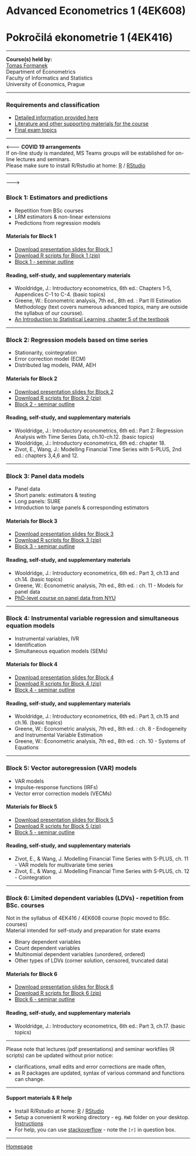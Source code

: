 # Advanced Econometrics 1 (4EK608) 
# Pokročilá ekonometrie 1 (4EK416)

--- 

**Course(s) held by:**  
[Tomas Formanek](https://insis.vse.cz/auth/lide/clovek.pl?id=46723)     
Department of Econometrics   
Faculty of Informatics and Statistics  
University of Economics, Prague  

--- 

### Requirements and classification

+ [Detailed information provided here](./CourseClassification.html)  
+ [Literature and other supporting materials for the course](./LiteratureSupport.html)  
+ [Final exam topics](./FinalExam.html)  

---

<---
**COVID 19 arrangements**  
If on-line study is mandated, MS Teams groups will be established for on-line lectures and seminars.  
Please make sure to install R/Rstudio at home: [R](https://www.r-project.org/) / [RStudio](https://www.rstudio.com/products/RStudio/) 

---
---> 

### Block 1: Estimators and predictions

+ Repetition from BSc courses  
+ LRM estimators & non-linear extensions  
+ Predictions from regression models  

#### Materials for Block 1  

+ [Download presentation slides for Block 1](https://github.com/formanektomas/4EK608_4EK416/raw/master/Block1/Block1.pdf)
+ [Download R scripts for Block 1 (zip)](https://github.com/formanektomas/4EK608_4EK416/raw/master/Block1/Block1.zip)  
+ [Block 1 - seminar outline ](./Block1.html)

#### Reading, self-study, and supplementary materials  
+ Wooldridge, J.: Introductory econometrics, 6th ed.: Chapters 1-5, Appendices C-1 to C-4. (basic topics)  
+ Greene, W.: Econometric analysis, 7th ed., 8th ed. : Part III Estimation Methodology (text covers numerous advanced topics, many are outside the syllabus of our coursse).  
+ [An Introduction to Statistical Learning, chapter 5 of the textbook](https://www.statlearning.com/)  


---

### Block 2: Regression models based on time series

+ Stationarity, cointegration  
+ Error correction model (ECM)  
+ Distributed lag models, PAM, AEH  

#### Materials for Block 2  

+ [Download presentation slides for Block 2](https://github.com/formanektomas/4EK608_4EK416/raw/master/Block2/Block2.pdf)
+ [Download R scripts for Block 2 (zip)](https://github.com/formanektomas/4EK608_4EK416/raw/master/Block2/Block2.zip)  
+ [Block 2 - seminar outline ](./Block2.html)  

#### Reading, self-study, and supplementary materials  
+ Wooldridge, J.: Introductory econometrics, 6th ed.: Part 2: Regression Analysis with Time Series Data, ch.10-ch.12. (basic topics) 
+ Wooldridge, J.: Introductory econometrics, 6th ed.: chapter 18.     
+ Zivot, E., Wang, J.: Modelling Financial Time Series with S-PLUS, 2nd ed.: chapters 3,4,6 and 12.  
    
---

### Block 3: Panel data models

+ Panel data  
+ Short panels: estimators & testing  
+ Long panels: SURE  
+ Introduction to large panels & corresponding estimators    

#### Materials for Block 3  

+ [Download presentation slides for Block 3](https://github.com/formanektomas/4EK608_4EK416/raw/master/Block3/Block3.pdf)
+ [Download R scripts for Block 3 (zip)](https://github.com/formanektomas/4EK608_4EK416/raw/master/Block3/Block3.zip)  
+ [Block 3 - seminar outline ](./Block3.html)  
 
#### Reading, self-study, and supplementary materials  
+ Wooldridge, J.: Introductory econometrics, 6th ed.: Part 3, ch.13 and ch.14. (basic topics)  
+ Greene, W.: Econometric analysis, 7th ed., 8th ed. : ch. 11 - Models for panel data    
+ [PhD-level course on panel data from NYU](http://people.stern.nyu.edu/wgreene/Econometrics/PanelDataEconometrics.htm)  

---

### Block 4: Instrumental variable regression and simultaneous equation models

+ Instrumental variables, IVR  
+ Identification  
+ Simultaneous equation models (SEMs)  

#### Materials for Block 4  

+ [Download presentation slides for Block 4](https://github.com/formanektomas/4EK608_4EK416/raw/master/Block4/Block4.pdf)  
+ [Download R scripts for Block 4 (zip)](https://github.com/formanektomas/4EK608_4EK416/raw/master/Block4/Block4.zip)  
+ [Block 4 - seminar outline ](./Block4.html)  

#### Reading, self-study, and supplementary materials  
+ Wooldridge, J.: Introductory econometrics, 6th ed.: Part 3, ch.15 and ch.16. (basic topics)  
+ Greene, W.: Econometric analysis, 7th ed., 8th ed. : ch. 8 - Endogeneity and Instrumental Variable Estimation
+ Greene, W.: Econometric analysis, 7th ed., 8th ed. : ch. 10 - Systems of Equations
  
---

### Block 5: Vector autoregression (VAR) models 

+ VAR models
+ Impulse-response functions (IRFs)  
+ Vector error correction models (VECMs)  

#### Materials for Block 5  

+ [Download presentation slides for Block 5](https://github.com/formanektomas/4EK608_4EK416/raw/master/Block5/Block5.pdf)  
+ [Download R scripts for Block 5 (zip)](https://github.com/formanektomas/4EK608_4EK416/raw/master/Block5/Block5.zip)  
+ [Block 5 - seminar outline ](./Block5.html)  

#### Reading, self-study, and supplementary materials  
+ Zivot, E., & Wang, J. Modelling Financial Time Series with S-PLUS, ch. 11 - VAR models for multivariate time series  
+ Zivot, E., & Wang, J. Modelling Financial Time Series with S-PLUS, ch. 12 - Cointegration  

---

### Block 6: Limited dependent variables (LDVs) - repetition from BSc. courses

Not in the syllabus of 4EK416 / 4EK608 course (topic moved to BSc. courses)  
Material intended for self-study and preparation for state exams

+ Binary dependent variables  
+ Count dependent variables  
+ Multinomial dependent variables (unordered, ordered)  
+ Other types of LDVs (corner solution, censored, truncated data)  

#### Materials for Block 6  

+ [Download presentation slides for Block 6](https://github.com/formanektomas/4EK608_4EK416/raw/master/Block6/Block6.pdf)  
+ [Download R scripts for Block 6 (zip)](https://github.com/formanektomas/4EK608_4EK416/raw/master/Block6/Block6.zip)  
+ [Block 6 - seminar outline ](./Block6.html)  

#### Reading, self-study, and supplementary materials  
+ Wooldridge, J.: Introductory econometrics, 6th ed.: Part 3, ch.17. (basic topics)  

---  

Please note that lectures (pdf presentations) and seminar workfiles (R scripts) can be updated without prior notice:  
* clarifications, small edits and error corrections are made often,
* as R packages are updated, syntax of various command and functions can change.


---

#### Support materials & R help

- Install R/Rstudio at home: [R](https://www.r-project.org/) / [RStudio](https://www.rstudio.com/products/RStudio/)  
- Setup a convenient R working directory - eg. `RWD` folder on your desktop. [Instructions](https://support.rstudio.com/hc/en-us/articles/200711843-Working-Directories-and-Workspaces)  
- For help, you can use [stackoverflow](https://stackoverflow.com/tags/r/info) - note the `[r]` in question box.  

---

[Homepage](https://formanektomas.github.io/4EK608_4EK416/)
